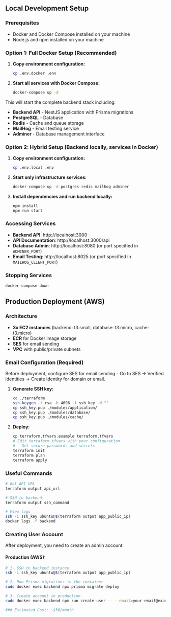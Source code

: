 ## Local Development Setup

### Prerequisites
- Docker and Docker Compose installed on your machine
- Node.js and npm installed on your machine

### Option 1: Full Docker Setup (Recommended)
1. **Copy environment configuration:**
   ```bash
   cp .env.docker .env
   ```

2. **Start all services with Docker Compose:**
   ```bash
   docker-compose up -d
   ```

This will start the complete backend stack including:
- **Backend API** - NestJS application with Prisma migrations
- **PostgreSQL** - Database
- **Redis** - Cache and queue storage
- **MailHog** - Email testing service
- **Adminer** - Database management interface

### Option 2: Hybrid Setup (Backend locally, services in Docker)
1. **Copy environment configuration:**
   ```bash
   cp .env.local .env
   ```

2. **Start only infrastructure services:**
   ```bash
   docker-compose up -d postgres redis mailhog adminer
   ```

3. **Install dependencies and run backend locally:**
   ```bash
   npm install
   npm run start
   ```

### Accessing Services
- **Backend API**: http://localhost:3000
- **API Documentation**: http://localhost:3000/api
- **Database Admin**: http://localhost:8080 (or port specified in `ADMINER_PORT`)
- **Email Testing**: http://localhost:8025 (or port specified in `MAILHOG_CLIENT_PORT`)

### Stopping Services
```bash
docker-compose down
```

## Production Deployment (AWS)

### Architecture
- **3x EC2 instances** (backend: t3.small, database: t3.micro, cache: t3.micro)
- **ECR** for Docker image storage
- **SES** for email sending
- **VPC** with public/private subnets


### Email Configuration (Required)
Before deployment, configure SES for email sending - Go to SES → Verified identities → Create identity for domain or email.

1. **Generate SSH key:**
   ```bash
   cd ./terraform
   ssh-keygen -t rsa -b 4096 -f ssh_key -N ""
   cp ssh_key.pub ./modules/application/
   cp ssh_key.pub ./modules/database/
   cp ssh_key.pub ./modules/cache/
   ```

2. **Deploy:**
   ```bash
   cp terraform.tfvars.example terraform.tfvars
   # Edit terraform.tfvars with your configuration
   # - Set secure passwords and secrets
   terraform init
   terraform plan
   terraform apply
   ```


### Useful Commands
```bash
# Get API URL
terraform output api_url

# SSH to backend
terraform output ssh_command

# View logs
ssh -i ssh_key ubuntu@$(terraform output app_public_ip)
docker logs -f backend
```

### Creating User Account
After deployment, you need to create an admin account:


#### **Production (AWS):**
```bash
# 1. SSH to backend instance
ssh -i ssh_key ubuntu@$(terraform output app_public_ip)

# 2. Run Prisma migrations in the container
sudo docker exec backend npx prisma migrate deploy

# 3. Create account in production
sudo docker exec backend npm run create-user -- --email=your-email@example.com --password=YourPassword123! --firstName name --lastName lastName

### Estimated Cost: ~$30/month